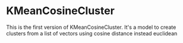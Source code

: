 # KMeanCosineCluster
This is the first version of KMeanCosineCluster. It's a model to create clusters from a list of vectors using cosine distance instead euclidean

